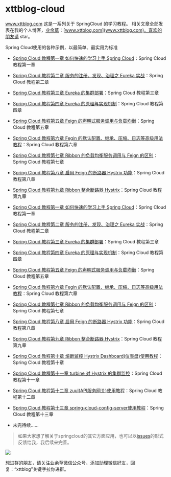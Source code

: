 # xttblog-cloud
www.xttblog.com
这是一系列关于 SpringCloud 的学习教程。
相关文章全部发表在我的个人博客，[业余草](www.xttblog.com)：[www.xttblog.com](www.xttblog.com)。喜欢的朋友请 star。

Spring Cloud使用的各种示例，以最简单、最实用为标准

- [Spring Cloud 教程第一章 如何快速的学习上手 Spring Cloud](https://www.com.xttblog.com/?p=2954)：Spring Cloud 教程第一章 
- [Spring Cloud 教程第二章 服务的注册、发现、治理之 Eureka 实战](https://www.com.xttblog.com/?p=2957)：Spring Cloud 教程第二章 
- [Spring Cloud 教程第三章 Eureka 的集群部署](https://www.com.xttblog.com/?p=2966)：Spring Cloud 教程第三章 
- [Spring Cloud 教程第四章 Eureka 的原理与实现机制](https://www.com.xttblog.com/?p=2968)：Spring Cloud 教程第四章 
- [Spring Cloud 教程第五章 Feign 的声明式服务调用与负载均衡](http://www.com.xttblog.com/?p=2970)：Spring Cloud 教程第五章 
- [Spring Cloud 教程第六章 Fegin 的默认配置、继承、压缩、日志等高级用法教程](http://www.com.xttblog.com/?p=2972)：Spring Cloud 教程第六章 
- [Spring Cloud 教程第七章 Ribbon 的负载均衡服务调用与 Feign 的区别](http://www.com.xttblog.com/?p=2974)：Spring Cloud 教程第七章
- [Spring Cloud 教程第八章 启用 Feign 的断路器 Hystrix 功能](https://www.xttblog.com/?p=2976)：Spring Cloud 教程第八章
- [Spring Cloud 教程第九章 Ribbon 整合断路器 Hystrix](http://www.xttblog.com/?p=2978)：Spring Cloud 教程第九章
- [Spring Cloud 教程第一章 如何快速的学习上手 Spring Cloud](https://www.xttblog.com/?p=2954)：Spring Cloud 教程第一章 
- [Spring Cloud 教程第二章 服务的注册、发现、治理之 Eureka 实战](https://www.xttblog.com/?p=2957)：Spring Cloud 教程第二章 
- [Spring Cloud 教程第三章 Eureka 的集群部署](https://www.xttblog.com/?p=2966)：Spring Cloud 教程第三章 
- [Spring Cloud 教程第四章 Eureka 的原理与实现机制](https://www.xttblog.com/?p=2968)：Spring Cloud 教程第四章 
- [Spring Cloud 教程第五章 Feign 的声明式服务调用与负载均衡](http://www.xttblog.com/?p=2970)：Spring Cloud 教程第五章 
- [Spring Cloud 教程第六章 Fegin 的默认配置、继承、压缩、日志等高级用法教程](http://www.xttblog.com/?p=2972)：Spring Cloud 教程第六章 
- [Spring Cloud 教程第七章 Ribbon 的负载均衡服务调用与 Feign 的区别](http://www.xttblog.com/?p=2974)：Spring Cloud 教程第七章
- [Spring Cloud 教程第八章 启用 Feign 的断路器 Hystrix 功能](https://www.xttblog.com/?p=2976)：Spring Cloud 教程第八章
- [Spring Cloud 教程第九章 Ribbon 整合断路器 Hystrix](https://www.xttblog.com/?p=2978)：Spring Cloud 教程第九章
- [Spring Cloud 教程第十章 熔断监控 Hystrix Dashboard(仪表盘)使用教程](http://www.xttblog.com/?p=2984)：Spring Cloud 教程第十章
- [Spring Cloud 教程第十一章 turbine 对 Hystrix 的集群监控](https://www.xttblog.com/?p=2986)：Spring Cloud 教程第十一章
- [Spring Cloud 教程第十二章 zuul(API服务网关)使用教程](https://www.xttblog.com/?p=2990)：Spring Cloud 教程第十二章
- [Spring Cloud 教程第十三章 spring-cloud-config-server使用教程](http://www.xttblog.com/?p=3021)：Spring Cloud 教程第十三章

- 未完待续......


> 如果大家想了解关于springcloud的其它方面应用，也可以以[issues](https://github.com/xmt1139057136/xttblog-cloud/issues)的形式反馈给我，我后续来完善。


![](http://ocuzluml6.bkt.clouddn.com/xttblog.jpg)

想进群的朋友，请关注业余草微信公众号，添加助理微信好友，回复：“xttblog”关键字拉你进群。
